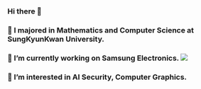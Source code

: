 ### Hi there 👋
### 🌱 I majored in Mathematics and Computer Science at SungKyunKwan University.
### 🔭 I’m currently working on Samsung Electronics. <img src="https://img.shields.io/badge/Samsung-000000?style=for-the-badge">
### 🤔 I’m interested in AI Security, Computer Graphics.

<!--
**HANWOOL0925/HANWOOL0925** is a ✨ _special_ ✨ repository because its `README.md` (this file) appears on your GitHub profile.

Here are some ideas to get you started:

- 🔭 I’m currently working on ...
- 🌱 I’m currently learning ...
- 👯 I’m looking to collaborate on ...
- 🤔 I’m looking for help with ...
- 💬 Ask me about ...
- 📫 How to reach me: ...
- 😄 Pronouns: ...
- ⚡ Fun fact: ...
-->
